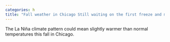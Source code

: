 ```yaml
---
categories: h
title: "Fall weather in Chicago Still waiting on the first freeze and measurable snowfall"
---
```

The La Niña climate pattern could mean slightly warmer than normal temperatures this fall in Chicago.